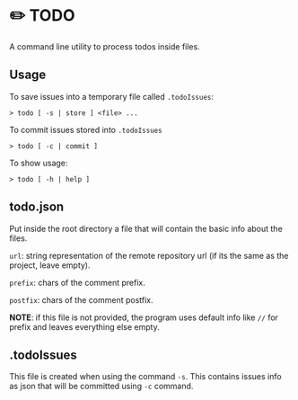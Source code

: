 # ✏️ TODO

A command line utility to process todos inside files.

## Usage

To save issues into a temporary file called `.todoIssues`:

```shell
> todo [ -s | store ] <file> ...
```

To commit issues stored into `.todoIssues`

```shell
> todo [ -c | commit ]
```

To show usage:

```shell
> todo [ -h | help ]
```

## todo.json

Put inside the root directory a file that will contain the basic info about the files.

`url`: string representation of the remote repository url (if its the same as the project, leave empty).

`prefix`: chars of the comment prefix.

`postfix`: chars of the comment postfix.

**NOTE**: if this file is not provided, the program uses default info like `//` for prefix and leaves everything else empty.

## .todoIssues

This file is created when using the command
`-s`. This contains issues info as json that will be committed using `-c` command.
